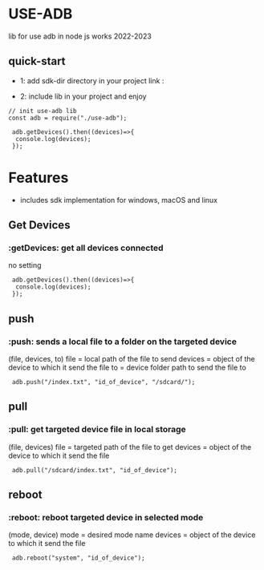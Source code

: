 # USE-ADB

lib for use adb in node js works 2022-2023

## quick-start

- 1: add sdk-dir directory in your project link :

- 2: include lib in your project and enjoy

```
// init use-adb lib
const adb = require("./use-adb");

 adb.getDevices().then((devices)=>{
  console.log(devices);
 });
```

# Features

- includes sdk implementation for windows, macOS and linux

## Get Devices

### :getDevices: get all devices connected

no setting

```
 adb.getDevices().then((devices)=>{
  console.log(devices);
 });
```

## push

### :push: sends a local file to a folder on the targeted device

(file, devices, to)
file = local path of the file to send
devices = object of the device to which it send the file
to = device folder path to send the file to

```
 adb.push("/index.txt", "id_of_device", "/sdcard/");
```

## pull

### :pull: get targeted device file in local storage

(file, devices)
file = targeted path of the file to get
devices = object of the device to which it send the file

```
 adb.pull("/sdcard/index.txt", "id_of_device");
```

## reboot

### :reboot: reboot targeted device in selected mode

(mode, device)
mode = desired mode name
devices = object of the device to which it send the file

```
 adb.reboot("system", "id_of_device");
```
